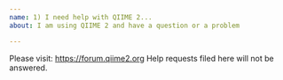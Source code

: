 ```yaml
---
name: 1) I need help with QIIME 2...
about: I am using QIIME 2 and have a question or a problem

---
```


Please visit:
https://forum.qiime2.org
Help requests filed here will not be answered.
